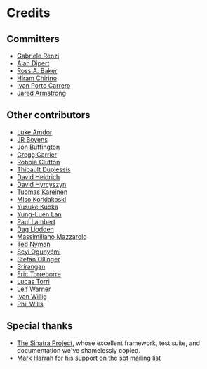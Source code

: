 # Credits

## Committers

- [Gabriele Renzi](http://www.riffraff.info/)
- [Alan Dipert](http://alan.dipert.org/)
- [Ross A. Baker](http://www.rossabaker.com/)
- [Hiram Chirino](http://hiramchirino.com/)
- [Ivan Porto Carrero](http://flanders.co.nz/) 
- [Jared Armstrong](http://www.jaredarmstrong.name/) 

## Other contributors

- [Luke Amdor](http://rubbish.io/)
- [JR Boyens](http://jrboyens.github.com/)
- [Jon Buffington](http://blog.jon.buffington.name/)
- [Gregg Carrier](http://janxspirit.blogspot.com/)
- [Robbie Clutton](http://blog.iclutton.com/)
- [Thibault Duplessis](http://ornicar.github.com/)
- [David Heidrich](http://github.com/BowlingX)
- [David Hyrcyszyn](http://headlondon.com/david-hrycyszyn/blog-posts)
- [Tuomas Kareinen](http://www.iki.fi/kareinen/)
- [Miso Korkiakoski](http://github.com/mwing)
- [Yusuke Kuoka](http://d.hatena.ne.jp/mumoshu/)
- [Yung-Luen Lan](http://yllan.org/)
- [Paul Lambert](http://paulitex.com/)
- [Dag Liodden](http://github.com/daggerrz)
- [Massimiliano Mazzarolo](http://github.com/m20o)
- [Ted Nyman](http://github.com/tnm)
- [Șeyi Ogunyẹ́mi](http://www.micrypt.com)
- [Stefan Ollinger](http://github.com/dozed)
- [Srirangan](http://srirangan.net)
- [Eric Torreborre](http://etorreborre.blogspot.com/)
- [Lucas Torri](http://github.com/lucastorri)
- [Leif Warner](http://github.com/LeifW)
- [Ivan Willig](http://github.com/iwillig)
- [Phil Wills](http://github.com/philwills)

## Special thanks

- [The Sinatra Project](http://www.sinatrarb.com/), whose excellent framework,
  test suite, and documentation we've shamelessly copied.
- [Mark Harrah](http://github.com/harrah) for his support on the [sbt mailing
  list](http://groups.google.com/group/simple-build-tool)

